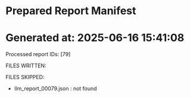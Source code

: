 # Prepared Report Manifest
Generated at: 2025-06-16 15:41:08
=============================================
Processed report IDs: [79]

FILES WRITTEN:

FILES SKIPPED:
- llm_report_00079.json          : not found

